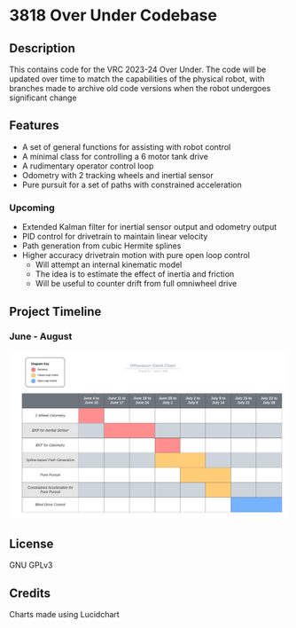 # 3818 Over Under Codebase

## Description

This contains code for the VRC 2023-24 Over Under. The code will be updated over time to match the capabilities of the physical robot, with branches made to archive old code versions when the robot undergoes significant change

## Features

- A set of general functions for assisting with robot control
- A minimal class for controlling a 6 motor tank drive
- A rudimentary operator control loop
- Odometry with 2 tracking wheels and inertial sensor
- Pure pursuit for a set of paths with constrained acceleration

### Upcoming

- Extended Kalman filter for inertial sensor output and odometry output
- PID control for drivetrain to maintain linear velocity
- Path generation from cubic Hermite splines
- Higher accuracy drivetrain motion with pure open loop control
  - Will attempt an internal kinematic model
  - The idea is to estimate the effect of inertia and friction
  - Will be useful to counter drift from full omniwheel drive

## Project Timeline

### June - August

![Offseason Gantt Chart](docs/resources/gantt-chart-offseason.png)

## License

GNU GPLv3

## Credits

Charts made using Lucidchart
